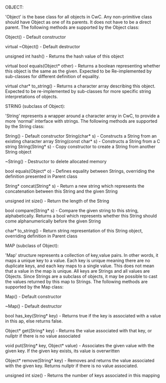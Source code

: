 OBJECT:

'Object' is the base class for all objects in CwC. Any non-primitive class should have Object as one of its parents. It
does not have to be a direct parent. The following methods are supported by the Object class:

Object()
    - Default constructor 

virtual ~Object()
    - Default destructor

unsigned int hash() 
    - Returns the hash value of this object
 
virtual bool equals(Object* other)
    - Returns a boolean representing whether this object is the same as the given. Expected to be Re-implemented by
    sub-classes for different definition of equality. 

virtual char* to_string() 
    - Returns a character array describing this object. Expected to be re-implemented by sub-classes for more specific
    string interpretations of objects. 

STRING (subclass of Object):

'String' represents a wrapper around a character array in CwC, to provide a more 'normal' interface with strings. The
following methods are supported by the String class:

String()
    - Default constructor
String(char* s)
    - Constructs a String from an existing character array
String(const char* s)
    - Constructs a String from a C string
String(String* s)
    - Copy constructor to create a String from another String object 

~String()
    - Destructor to delete allocated memory

bool equals(Object* o)
    - Defines equality between Strings, overriding the definition presented in Parent class

String* concat(String* s)
    - Return a new string which represents the concatenation between this String and the given String

unsigned int size()
    - Return the length of the String

bool compare(String* s)
    - Compare the given string to this string, alphabetically. Returns a bool which represents whether this String
    should come alphanumerically before the given String

char* to_string() 
    - Return string representation of this String object, overriding definition in Parent class

MAP (subclass of Object): 

 'Map' structure represents a collection of key,value pairs. In other words, it maps a unique key to a value. Each
 key is unique meaning there are no duplicate keys, and each key maps to a single value. This does not mean that a value
 in the map is unique. All keys are Strings and all values are Objects. Since Strings are a subclass of objects, it may
 be possible to cast the values returned by this map to Strings. The following methods are supported by the Map class:

Map()
    - Default constructor

~Map() 
    - Default destructor

bool has_key(String* key)
    - Returns true if the key is associated with a value in this ap, else returns false. 

Object* get(String* key)
    - Returns the value associated with that key, or nullptr if there is no value associated

void put(String* key, Object* value)
    - Associates the given value with the given key. If the given key exists, its value is overwritten

Object* remove(String* key)
    - Removes and returns the value associated with the given key. Returns nullptr if there is no value associated.

unsigned int size()
    - Returns the number of keys associated in this mapping
